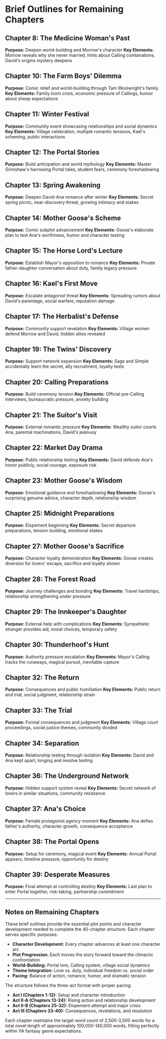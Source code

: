 # Brief Outlines for Remaining Chapters

## Chapter 8: The Medicine Woman's Past
**Purpose:** Deepen world-building and Morrow's character
**Key Elements:** Morrow reveals why she never married, hints about Calling combinations, David's origins mystery deepens

## Chapter 10: The Farm Boys' Dilemma  
**Purpose:** Comic relief and world-building through Tam Woolwright's family
**Key Elements:** Family loom crisis, economic pressure of Callings, humor about sheep expectations

## Chapter 11: Winter Festival
**Purpose:** Community event showcasing relationships and social dynamics
**Key Elements:** Village celebration, multiple romantic tensions, Kael's scheming, public interactions

## Chapter 12: The Portal Stories
**Purpose:** Build anticipation and world mythology
**Key Elements:** Master Grimshaw's harrowing Portal tales, student fears, ceremony foreshadowing

## Chapter 13: Spring Awakening
**Purpose:** Deepen David-Ana romance after winter
**Key Elements:** Secret spring picnic, near-discovery threat, growing intimacy and stakes

## Chapter 14: Mother Goose's Scheme
**Purpose:** Comic subplot advancement
**Key Elements:** Goose's elaborate plan to test Ana's worthiness, humor and character testing

## Chapter 15: The Horse Lord's Lecture
**Purpose:** Establish Mayor's opposition to romance
**Key Elements:** Private father-daughter conversation about duty, family legacy pressure

## Chapter 16: Kael's First Move
**Purpose:** Escalate antagonist threat
**Key Elements:** Spreading rumors about David's parentage, social warfare, reputation damage

## Chapter 17: The Herbalist's Defense
**Purpose:** Community support revelation
**Key Elements:** Village women defend Morrow and David, hidden allies revealed

## Chapter 19: The Twins' Discovery
**Purpose:** Support network expansion
**Key Elements:** Sage and Simple accidentally learn the secret, ally recruitment, loyalty tests

## Chapter 20: Calling Preparations
**Purpose:** Build ceremony tension
**Key Elements:** Official pre-Calling interviews, bureaucratic pressure, anxiety building

## Chapter 21: The Suitor's Visit
**Purpose:** External romantic pressure
**Key Elements:** Wealthy suitor courts Ana, parental machinations, David's jealousy

## Chapter 22: Market Day Drama
**Purpose:** Public relationship testing
**Key Elements:** David defends Ana's honor publicly, social courage, exposure risk

## Chapter 23: Mother Goose's Wisdom
**Purpose:** Emotional guidance and foreshadowing
**Key Elements:** Goose's surprising genuine advice, character depth, relationship wisdom

## Chapter 25: Midnight Preparations
**Purpose:** Elopement beginning
**Key Elements:** Secret departure preparations, tension building, emotional stakes

## Chapter 27: Mother Goose's Sacrifice
**Purpose:** Character loyalty demonstration
**Key Elements:** Goose creates diversion for lovers' escape, sacrifice and loyalty shown

## Chapter 28: The Forest Road
**Purpose:** Journey challenges and bonding
**Key Elements:** Travel hardships, relationship strengthening under pressure

## Chapter 29: The Innkeeper's Daughter
**Purpose:** External help with complications
**Key Elements:** Sympathetic stranger provides aid, moral choices, temporary safety

## Chapter 30: Thunderhoof's Hunt
**Purpose:** Authority pressure escalation
**Key Elements:** Mayor's Calling tracks the runaways, magical pursuit, inevitable capture

## Chapter 32: The Return
**Purpose:** Consequences and public humiliation
**Key Elements:** Public return and trial, social judgment, relationship strain

## Chapter 33: The Trial
**Purpose:** Formal consequences and judgment
**Key Elements:** Village court proceedings, social justice themes, community divided

## Chapter 34: Separation
**Purpose:** Relationship testing through isolation
**Key Elements:** David and Ana kept apart, longing and resolve testing

## Chapter 36: The Underground Network
**Purpose:** Hidden support system reveal
**Key Elements:** Secret network of lovers in similar situations, community resistance

## Chapter 37: Ana's Choice
**Purpose:** Female protagonist agency moment
**Key Elements:** Ana defies father's authority, character growth, consequence acceptance

## Chapter 38: The Portal Opens
**Purpose:** Setup for ceremony, magical event
**Key Elements:** Annual Portal appears, timeline pressure, opportunity for destiny

## Chapter 39: Desperate Measures
**Purpose:** Final attempt at controlling destiny
**Key Elements:** Last plan to enter Portal together, risk-taking, partnership commitment

---

## Notes on Remaining Chapters

These brief outlines provide the essential plot points and character development needed to complete the 40-chapter structure. Each chapter serves specific purposes:

- **Character Development:** Every chapter advances at least one character arc
- **Plot Progression:** Each moves the story forward toward the climactic confrontation
- **World-Building:** Portal lore, Calling system, village social dynamics
- **Theme Integration:** Love vs. duty, individual freedom vs. social order
- **Pacing:** Balance of action, romance, humor, and dramatic tension

The structure follows the three-act format with proper pacing:
- **Act I (Chapters 1-12):** Setup and character introduction
- **Act II-A (Chapters 13-24):** Rising action and relationship development  
- **Act II-B (Chapters 25-32):** Elopement attempt and major crisis
- **Act III (Chapters 33-40):** Consequences, revelations, and resolution

Each chapter maintains the target word count of 2,500-3,500 words for a total novel length of approximately 100,000-140,000 words, fitting perfectly within YA fantasy genre expectations.